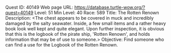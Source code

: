 Quest ID: 40149
Web page URL: https://database.turtle-wow.org/?quest=40149
Level: 51
Min Level: 40
Race: 589
Title: The Rotten Renown
Description: <The chest appears to be covered in muck and incredibly damaged by the salty seawater. Inside, a few small items and a rather heavy book look well kept and quite elegant. Upon further inspection, it is obvious that this is the logbook of the pirate ship, 'Rotten Renown', and holds information that may be of use to someone.>
Objective: Find someone who can find a use for the Logbook of the Rotten Renown.
